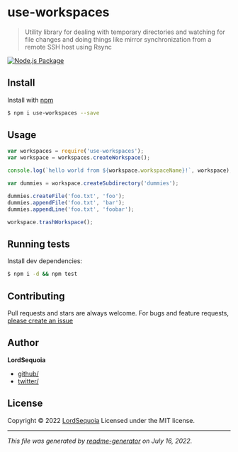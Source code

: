 # use-workspaces

> Utility library for dealing with temporary directories and watching for file changes and doing things like mirror synchronization from a remote SSH host using Rsync

[![Node.js Package](https://github.com/lordsequoia/workspaces/actions/workflows/npm-publish.yml/badge.svg)](https://github.com/lordsequoia/workspaces/actions/workflows/npm-publish.yml)

## Install

Install with [npm](https://www.npmjs.com/)

```sh
$ npm i use-workspaces --save
```

## Usage

```js
var workspaces = require('use-workspaces');
var workspace = workspaces.createWorkspace();

console.log(`hello world from ${workspace.workspaceName}!`, workspace);

var dummies = workspace.createSubdirectory('dummies');

dummies.createFile('foo.txt', 'foo');
dummies.appendFile('foo.txt', 'bar');
dummies.appendLine('foo.txt', 'foobar');

workspace.trashWorkspace();
```

## Running tests

Install dev dependencies:

```sh
$ npm i -d && npm test
```

## Contributing

Pull requests and stars are always welcome. For bugs and feature requests, [please create an issue](https://github.com/lordsequoia/workspaces/issues)

## Author

**LordSequoia**

- [github/](https://github.com/)
- [twitter/](http://twitter.com/)

## License

Copyright © 2022 [LordSequoia](https://github.com/lordsequoia)
Licensed under the MIT license.

---

_This file was generated by [readme-generator](https://github.com/jonschlinkert/readme-generator) on July 16, 2022._

